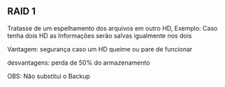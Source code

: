 ## RAID 1

Tratasse de um espelhamento dos arquivos em outro HD, Exemplo: Caso tenha dois HD as Informações serão salvas igualmente nos dois

Vantagem: segurança caso um HD queime ou pare de funcionar

desvantagens: perda de 50% do armazenamento 

OBS: Não substitui o Backup
